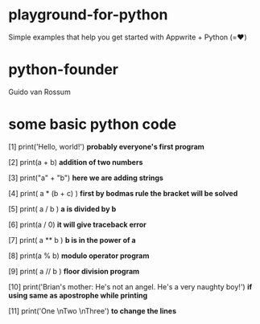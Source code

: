 # playground-for-python
Simple examples that help you get started with Appwrite + Python (=❤️)

# python-founder
Guido van Rossum

# some basic python code

[1] print('Hello, world!') **probably everyone's first program**

[2] print(a + b) **addition of two numbers**

[3] print("a" + "b")  **here we are adding strings**

[4] print( a * (b + c) ) **first by bodmas rule the bracket will be solved**

[5] print( a / b ) **a is divided by b**

[6] print(a / 0) **it will give traceback error**

[7] print( a ** b ) **b is in the power of a**

[8] print(a % b) **modulo operator program**

[9] print( a // b ) **floor division program**

[10] print('Brian\'s mother: He\'s not an angel. He\'s a very naughty boy!') **if using same as apostrophe while printing**

[11] print('One \nTwo \nThree') **to change the lines**
